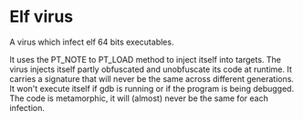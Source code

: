 # Elf virus

A virus which infect elf 64 bits executables.

It uses the PT_NOTE to PT_LOAD method to inject itself into targets.
The virus injects itself partly obfuscated and unobfuscate its code at runtime.
It carries a signature that will never be the same across different generations.
It won't execute itself if gdb is running or if the program is being debugged.
The code is metamorphic, it will (almost) never be the same for each infection.

